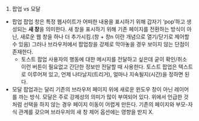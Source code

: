 1. 팝업 vs 모달

- 팝업
  팝업 창은 특정 웹사이트가 어떠한 내용을 표시하기 위해 갑자기 ‘pop’하고 생성되는 **새 창**을 의미한다.
  새 창을 표시하기 위해 기존 페이지를 전환하는 방식이 아닌, 새로운 웹 창을 하나 더 추가시킴.(창 + 창n 이란 개념으로 열기/닫기로 제어할 수 있음)
  그러나 브라우저에서 팝업창을 강제로 막아놓을 경우 보이지 않는 단점이 존재한다.
  - 토스트 팝업
    사용자의 행동에 대한 메시지를 전달하고 싶은데 굳이 확인/취소 이런 버튼이 필요없고 간단한 정보만 전달할 때 사용한다. 토스트 팝업은 텍스트로 이루어져 있고, 언제 나타날지(트리거), 얼마나 지속될지(시간)을 정하면 된다.
- 모달
  팝업과는 달리 기존의 브라우저 페이지 위에 새로운 윈도우 창이 아닌 레이어를 까는 방식.
  모달은 주로 강제성의 의미가 많이 부여되어 있다. 위에서 언급한 것처럼 선택을 하지 않는 경우 페이지 이동이 어렵게 만든다.
  기존의 페이지와 부모-자식 관계를 갖으며 브라우저의 새 창 제어 옵션에는 영향을 받지 X.
